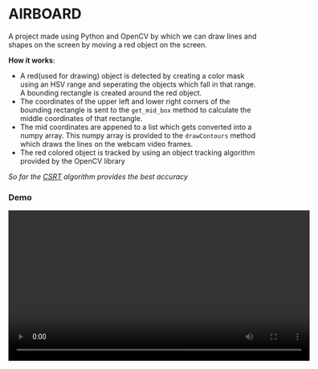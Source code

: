 # AIRBOARD

A project made using Python and OpenCV by which we can draw lines and shapes on the screen by moving a red object on the screen.

**How it works**:

- A red(used for drawing) object is detected by creating a color mask using an HSV range and seperating the objects which fall in that range. A bounding rectangle is created around the red object.
- The coordinates of the upper left and lower right corners of the bounding rectangle is sent to the `get_mid_box` method to calculate the middle coordinates of that rectangle.
- The mid coordinates are appened to a list which gets converted into a numpy array. This numpy array is provided to the `drawContours` method which draws the lines on the webcam video frames.
- The red colored object is tracked by using an object tracking algorithm provided by the OpenCV library

*So far the [CSRT](https://arxiv.org/pdf/1611.08461.pdf) algorithm provides the best accuracy*

### Demo

<video src="assets/screencast.mp4" controls="controls" width="600px"></video>